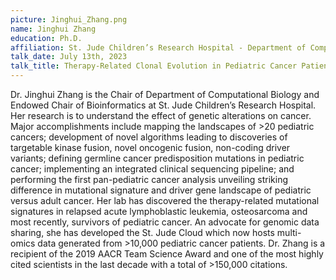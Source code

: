 ```yaml
---
picture: Jinghui_Zhang.png
name: Jinghui Zhang
education: Ph.D.
affiliation: St. Jude Children’s Research Hospital - Department of Computational Biology
talk_date: July 13th, 2023
talk_title: Therapy-Related Clonal Evolution in Pediatric Cancer Patients and Long-term Survivors
---
```


Dr. Jinghui Zhang is the Chair of Department of Computational Biology and Endowed Chair of Bioinformatics at St. Jude Children’s Research Hospital. Her research is to understand the effect of genetic alterations on cancer. Major accomplishments include mapping the landscapes of >20 pediatric cancers; development of novel algorithms leading to discoveries of targetable kinase fusion, novel oncogenic fusion, non-coding driver variants; defining germline cancer predisposition mutations in pediatric cancer; implementing an integrated clinical sequencing pipeline; and performing the first pan-pediatric cancer analysis unveiling striking difference in mutational signature and driver gene landscape of pediatric versus adult cancer. Her lab has discovered the therapy-related mutational signatures in relapsed acute lymphoblastic leukemia, osteosarcoma and most recently, survivors of pediatric cancer. An advocate for genomic data sharing, she has developed the St. Jude Cloud which now hosts multi-omics data generated from >10,000 pediatric cancer patients. Dr. Zhang is a recipient of the 2019 AACR Team Science Award and one of the most highly cited scientists in the last decade with a total of >150,000 citations.
